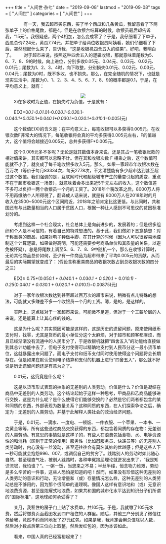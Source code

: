 +++
title = "人间世·杂七"
date = "2019-09-08"
lastmod = "2019-09-08"
tags = [
    "人间世"
]
categories = [
    "人间世"
]
+++

<!--more-->

　　&nbsp;&nbsp;&nbsp;&nbsp;&nbsp;&nbsp;&nbsp;&nbsp;有一天，我去超市买东西，买了半个西瓜和几条黄瓜，我留意看了下两张单子上的价格尾数，都是4。但是在收银台结算的时候，收银员最后却告诉我，“15元”。我很疑惑，两个4相加，怎么变成零了？于是，我仔细看了下单子，西瓜总价7.24元，黄瓜7.74元，并把单子给两位收银员阿姨看，她们仔细看了下后，突然想起什么来了，告诉我，“这是收银机四舍五入的结果”。好吧，我明白了。
　　对于超市来说，按照这种四舍五入的逻辑收银，那就意味着尾数为5、6、7、8、9的时候，向上进位，分别多收0.05元、0.04元、0.03元、0.02元、0.01元；尾数为1、2、3、4时，向下取整，分别损失0.01元、0.02元、0.03元、0.04元；尾数为0时，既不多收，也不损失。那么，在完全随机的情况下，也就是现实生活中，尾数为0、1、2、3、4、5、6、7、8、9的概率都是0.1，于是，在平均意义上，就有：
    <center>
        <img src="/image/human/mixed-seven/020701.png"/>
    </center>
　　Xi在多收时为正值，在损失时为负值，于是就有：

　　E(X)=0*0.1-0.01*.01-0.02*0.1-0.03*0.1-0.04*0.1+0.05*0.1+0.04*0.1+0.03*0.1+0.02*0.1+0.01*0.1=0.005(元)

　　这个数值E(X)的含义是：在平均意义上，每笔收银可以多获得0.005元。在收银次数F非常大的情况下，每笔收银将会真的平均多获得0.005元左右，F的值越大，这个值将会越接近0.005元，总共多获得F*0.005元。

　　这个0.005元多不多呢？无论是就其数值本身来说，还是其占一笔收银账款的相对值来讲，其实都可以忽略不计。但在其和收银次数 F 相乘之后，这个数值可能就不小了，就变成了每千笔收银多收入5元。那么，如果一家超市年收银次数在百万次（等价于每月83334次，每天2778次，不太清楚能有多少超市达到甚至超过这个数值。我们强调的是，互联网时代和超级城市产生的量变引起的质变，重点不在于超市收银这一场景），就意味着会多出来近5千元左右的收入，这个数值差不多可以负担一两个收银员一个月的工资了。2018年个税改革之后，8000万人将不用再缴纳个人所得税了，翻译成人话来说，就是有 8000万人在2018年时的月收入在3500~5000元这个区间附近，2018年之前肯定比这更低。与此同时，共和国还有与此数量相当的人口属于贫困人口，根据一种让人感到不可思议的贫困标准划分的。

　　考虑到这样一个社会现实，社会总体上是向前进步的，发展着的；但是很多组织和个人是不可信的，有着自己的特殊想法的。基于此，我们做如下恶意猜想：对于称重类的商品，如果对电子秤做手脚，在其计算的时候（因为人可以很容易地控制这个计算逻辑，如果做得高明，可能还需要参考商品单价和其质量的关系，以避免被怀疑），总是将尾数上调至5、6、7、8、9中随机一个，那么在收银计算时，无论其他商品总价如何，至少有一件商品为超市带来了平均0.005元的贡献，从而最后的实际期望就变成了：（假设含称重类商品的收银次数占到总收银次数的四分之三）

　　E(X)≥ 0.75*(0.05*0.1 + 0.04*0.1 + 0.03*0.1 + 0.02*0.1 + 0.01*0.1) - 0.25*(0.04*0.1 + 0.03*0.1 + 0.02*0.1 + 0.01*0.1)=0.00875(元)

　　对于一家年收银次数达到甚至超过百万次的超市来说，稍微有点儿特殊的想法，可能就又多赚差不多一个收银员一个月的工资。嗯，是的，是这样的。

　　实际上，这点钱对于一家超市来说，可能微不足道，但对于一个工薪阶层的人来说，还是能算上让其心疼的钱的。

　　这是为什么呢？其实原因可能是这样的，这是历史的遗留问题，原来使用纸币支付时，找零，尤其是货币的最小单位分这个太麻烦，对于超市和顾客都麻烦，而且已经渐渐没有流通中的人民币分了，于是收银机就把“四舍五入”的功能给直接做到其总计功能中去了，但电子支付使得可以精确地支付到人民币分这一最小货币单位，这就暴露出来问题了。而电子支付和纸币支付同时使用使得这个问题将会长期存在。但是如果在默认使用电子结算和支付的机器上进行“四舍五入”，那么就不好说是历史遗留问题还是有意为之了。

　　0.01元，这究竟是什么呢？

　　这是以货币形式表现的抽象的无差别的人类劳动。价值是什么？价值是凝结在商品中无差别的人类劳动。这个结论起始于这样一种思考，甲商品和乙商品能够进行交换，这是为什么呢？是什么使得它们能够交换的？必然是它们两者都包含的某种同质的东西，外部表现为数量关系？这种同质的东西，在人们探索争论之后，确定为：无差别的人类劳动，并基于此解释人类社会的政治经济问题。

　　于是，0.01元、一滴水、一度电、一顿饭、一件衣服、一个苹果、一本书、一克黄金等等，所有这些通过商品交换获得的东西，都包含着同质的存在物：无差别的人类劳动。有意思的事情就是这样子的，有些人在浪费包括食物、水、电等资源性的和消耗（区别于正常的使用）服务性（比如怼服务员、快递员等）的无差别人类劳动时，内心没有一丝波动，甚至还往往会有莫名其妙的优越感；但是这些人下一秒可能就会抱怨996、007，或调侃自己的贫穷了。践踏别人的劳动时如此随心自然，甚至理直气壮，被别人践踏时，各种申冤抱屈理论就迸发出来了，“我是知识流氓，我怕谁？”。一粥一饭，当思来之不易；半丝半缕，恒念物力维艰，劳动是多么辛苦的一件事，这些人恐怕是知道的吧！然而，如果没有珍惜这种无差别的人类劳动的意识和行动，无论增量和（或）存量情况怎么样，这种无差别的人类劳动总是不够用的，因为那个很简单的道理啊。像国人这样有意识地和（或）无意识地浪费资源，甚至是炫耀式地浪费，如果共和国的城市化水平达到知识分子们所谓的"国际标准"，这地球如何承受得了？

　　某月，我租住的房子门上贴了水费单，共105元。于是，我就缴了105元水费，然后将缴费页面截图发到四户租住的人群里。随后，其他三户分别发了微信红包给我，竟然不约而同地发了27元红包。如果是我，我肯定会用总值除以人数，然后对小数点后第三位向上取整，然后发红包的，因为本该如此。

　　看来，中国人真的已经富裕起来了！

